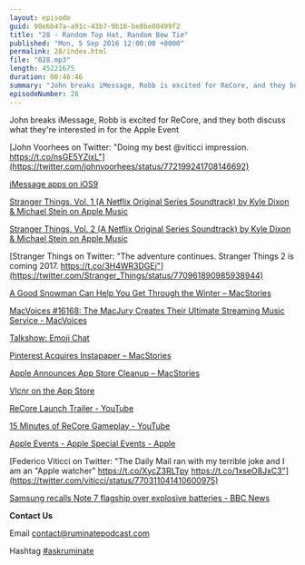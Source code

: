 ```yaml
---
layout: episode
guid: 90e6b47a-a91c-43b7-9b16-be8be00499f2
title: "28 - Random Top Hat, Random Bow Tie"
published: "Mon, 5 Sep 2016 12:00:00 +0000"
permalink: 28/index.html
file: "028.mp3"
length: 45221675
duration: 00:46:46
summary: "John breaks iMessage, Robb is excited for ReCore, and they both discuss what they're interested in for the Apple Event"
episodeNumber: 28
---
```


John breaks iMessage, Robb is excited for ReCore, and they both discuss what they're interested in for the Apple Event

[John Voorhees on Twitter: "Doing my best @viticci impression. https://t.co/nsGE5YZixL"](https://twitter.com/johnvoorhees/status/772199241708146692)

[iMessage apps on iOS9](http://rbbl.ws/shr/16/4pmDuq8Vxe.png)

[Stranger Things, Vol. 1 (A Netflix Original Series Soundtrack) by Kyle Dixon & Michael Stein on Apple Music](https://itunes.apple.com/us/album/stranger-things-vol.-1-netflix/id1143131526)

[Stranger Things, Vol. 2 (A Netflix Original Series Soundtrack) by Kyle Dixon & Michael Stein on Apple Music](https://itunes.apple.com/us/album/stranger-things-vol.-2-netflix/id1145500376)

[Stranger Things on Twitter: "The adventure continues. Stranger Things 2 is coming 2017. https://t.co/3H4WR3DGEj"](https://twitter.com/Stranger_Things/status/770961890985938944)

[A Good Snowman Can Help You Get Through the Winter – MacStories](https://www.macstories.net/reviews/a-good-snowman-can-help-you-get-through-the-winter/)

[MacVoices #16168: The MacJury Creates Their Ultimate Streaming Music Service - MacVoices](http://www.macvoices.com/macvoices-16168-macjury-creates-ultimate-streaming-music-service/)

[Talkshow: Emoji Chat](https://talkshow.im/show/d4EEo8bLTTmf3wyY)

[Pinterest Acquires Instapaper – MacStories](https://www.macstories.net/linked/pinterest-acquires-instapaper/)

[Apple Announces App Store Cleanup – MacStories](https://www.macstories.net/news/apple-announces-app-store-cleanup/)

[Vlcnr on the App Store](https://itunes.apple.com/gb/app/vlcnr/id789486884?mt=8)

[ReCore Launch Trailer - YouTube](https://www.youtube.com/watch?v=3C96jTk2ss0)

[15 Minutes of ReCore Gameplay - YouTube](https://www.youtube.com/watch?v=OH4W0fVy17g)

[Apple Events - Apple Special Events - Apple](http://www.apple.com/apple-events/)

[Federico Viticci on Twitter: "The Daily Mail ran with my terrible joke and I am an "Apple watcher" https://t.co/XycZ3RLTpy https://t.co/1xseO8JxC3"](https://twitter.com/viticci/status/770311041410600975)

[Samsung recalls Note 7 flagship over explosive batteries - BBC News](http://www.bbc.co.uk/news/business-37253742)

**Contact Us**

Email [contact@ruminatepodcast.com](mailto:contact@ruminatepodcast.com)

Hashtag [#askruminate](https://twitter.com/search?q=askruminate)
